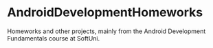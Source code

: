 # AndroidDevelopmentHomeworks

Homeworks and other projects, mainly from the Android Development Fundamentals course at SoftUni.